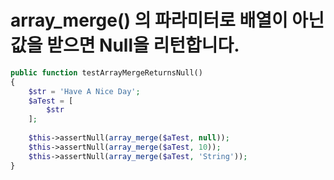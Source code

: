 # array_merge() 의 파라미터로 배열이 아닌 값을 받으면 Null을 리턴합니다.
```php
public function testArrayMergeReturnsNull()
{
    $str = 'Have A Nice Day';
    $aTest = [
        $str
    ];
 
    $this->assertNull(array_merge($aTest, null));
    $this->assertNull(array_merge($aTest, 10));
    $this->assertNull(array_merge($aTest, 'String'));
}
```